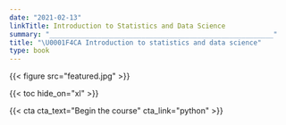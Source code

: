 ```yaml
---
date: "2021-02-13"
linkTitle: Introduction to Statistics and Data Science
summary: "________________________________________________________"
title: "\U0001F4CA Introduction to statistics and data science"
type: book
---
```


{{< figure src="featured.jpg" >}}

{{< toc hide_on="xl" >}}

{{< cta cta_text="Begin the course" cta_link="python" >}}
